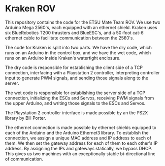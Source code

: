 # Kraken ROV
This repository contains the code for the ETSU Mate Team ROV. We use two Arduino Mega 2560's, each equipped with an ethernet shield. Kraken uses six BlueRobotics T200 thrusters and BlueESC's, and a 50-foot cat-6 ethernet cable to facilitate communication between the 2560's.

The code for Kraken is split into two parts. We have the dry code, which runs on an Arduino in the control box, and we have the wet code, which runs on an Arduino inside Kraken's watertight enclosure.
	
The dry code is responsible for establishing the client side of a TCP connection, interfacing with a Playstation 2 controller, interpreting controller input to generate PWM signals, and sending those signals along to the server.

The wet code is responsible for establishing the server side of a TCP connection, initializing the ESCs and Servos, receiving PWM signals from the upper Arduino, and writing those signals to the ESCs and Servos.

The Playstation 2 controller interface is made possible by an the PS2X library by Bill Porter.

The ethernet connection is made possible by ethernet shields equipped to each of the Arduino and the Arduino Ethernet3 library. To establish the connection, we assign a unique MAC address and IP address to each of them. We then set the gateway address for each of them to each other's IP address. By assigning the IPs and gateways statically, we bypass DHCP. This gives us two machines with an exceptionally stable bi-directional line of communication.